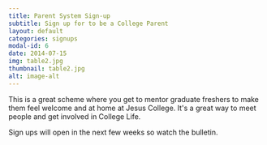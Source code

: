 ```yaml
---
title: Parent System Sign-up
subtitle: Sign up for to be a College Parent
layout: default
categories: signups
modal-id: 6
date: 2014-07-15
img: table2.jpg
thumbnail: table2.jpg
alt: image-alt
---
```


This is a great scheme where you get to mentor graduate freshers to make them feel welcome and at home at Jesus College. It's a great way to meet people and get involved in College Life.

Sign ups will open in the next few weeks so watch the bulletin.
